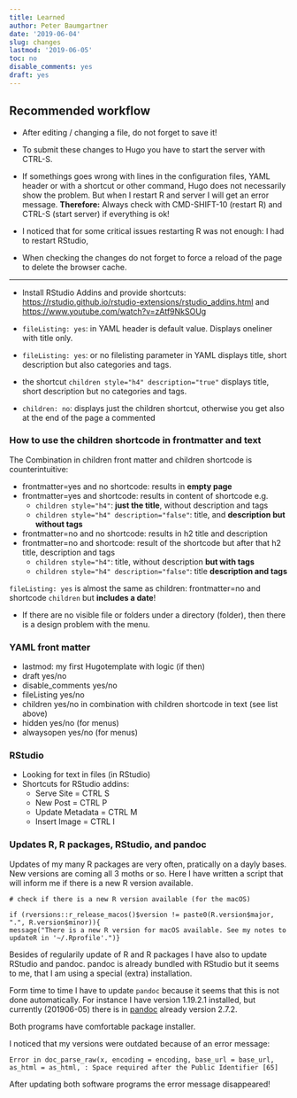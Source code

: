 ```yaml
---
title: Learned
author: Peter Baumgartner
date: '2019-06-04'
slug: changes
lastmod: '2019-06-05'
toc: no
disable_comments: yes
draft: yes
---
```


## Recommended workflow

+ After editing / changing a file, do not forget to save it!

+ To submit these changes to Hugo you have to start the server with CTRL-S.

+ If somethings goes wrong with lines in the  configuration files, YAML header or with a shortcut or other command, Hugo does not necessarily show the problem. But when I restart R and server I will get an error message. **Therefore:** Always check with CMD-SHIFT-10 (restart R) and CTRL-S (start server) if everything is ok!

+ I noticed that for some critical issues restarting R was not enough: I had to restart RStudio,

+ When checking the changes do not forget to force a reload of the page to delete the browser cache.

***

+ Install RStudio Addins and provide shortcuts: https://rstudio.github.io/rstudio-extensions/rstudio_addins.html and https://www.youtube.com/watch?v=zAtf9NkSOUg

+ `fileListing: yes`: in YAML header is default value. Displays oneliner with title only.

+ `fileListing: yes`: or no filelisting parameter in YAML displays title, short description but also categories and tags.

+ the shortcut `children style="h4" description="true"` displays title, short description but no categories and tags.

+ `children: no`: displays just the children shortcut, otherwise you get also at the end of the page a commented

### How to use the children shortcode in frontmatter and text

The Combination in children front matter and children shortcode is counterintuitive:

+ frontmatter=yes and no shortcode: results in **empty page**
+ frontmatter=yes and shortcode: results in content of shortcode e.g.
    + `children style="h4"`: **just the title**, without description and tags
    + `children style="h4" description="false"`: title, and **description but without tags**
+ frontmatter=no and no shortcode: results in h2 title and description 
+ frontmatter=no and shortcode: result of the shortcode but after that h2 title, description and tags
    + `children style="h4"`: title, without description **but with tags**
    + `children style="h4" description="false"`: title **description and tags**
    
`fileListing: yes` is almost the same as children: frontmatter=no and shortcode `children` but **includes a date**!


+ If there are no visible file or folders under a directory (folder), then there is a design problem with the menu.

### YAML front matter
* lastmod: my first Hugotemplate with logic (if then)
* draft yes/no 
* disable_comments yes/no
* fileListing yes/no
* children yes/no in combination with children shortcode in text (see list above) 
* hidden yes/no (for menus)
* alwaysopen yes/no (for menus)

### RStudio
+ Looking for text in files (in RStudio)
+ Shortcuts for RStudio addins: 
    * Serve Site = CTRL S
    * New Post = CTRL P
    * Update Metadata = CTRL M
    * Insert Image = CTRL I
    
### Updates R, R packages, RStudio, and pandoc

Updates of my many R packages are very often, pratically on a dayly bases.
New versions are coming all 3 moths or so. Here I have written a script that will inform me if there is a new R version available.

    # check if there is a new R version available (for the macOS)
    
    if (rversions::r_release_macos()$version != paste0(R.version$major, ".", R.version$minor)){
    message("There is a new R version for macOS available. See my notes to updateR in '~/.Rprofile'.")}

Besides of regularily update of R and R packages I have also to update RStudio and pandoc. pandoc is already bundled with RStudio but it seems to me, that I am using a special (extra) installation.

Form time to time I have to update `pandoc` because it seems that this is not done automatically. For instance I have version 1.19.2.1 installed, but currently (201906-05) there is in [pandoc](https://pandoc.org/releases.html) already version 2.7.2.

Both programs have comfortable package installer.

I noticed that my versions were outdated because of an error message:

    Error in doc_parse_raw(x, encoding = encoding, base_url = base_url, as_html = as_html, : Space required after the Public Identifier [65]
    
After updating both software programs the error message disappeared!




    




